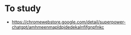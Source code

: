 # To study
- https://chromewebstore.google.com/detail/superpower-chatgpt/amhmeenmapldpjdedekalnfifgnpfnkc

